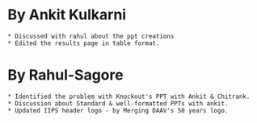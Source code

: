 By Ankit Kulkarni
=================

	* Discussed with rahul about the ppt creations 
	* Edited the results page in table format.

By Rahul-Sagore
===============

	* Identified the problem with Knockout's PPT with Ankit & Chitrank.
	* Discussion about Standard & well-formatted PPTs with ankit.
	* Updated IIPS header logo - by Merging DAAV's 50 years logo.